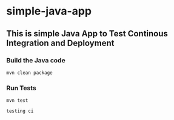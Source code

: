 # simple-java-app
## This is simple Java App to Test Continous Integration and Deployment

### Build the Java code
```mvn clean package```

### Run Tests
```mvn test```



```testing ci```